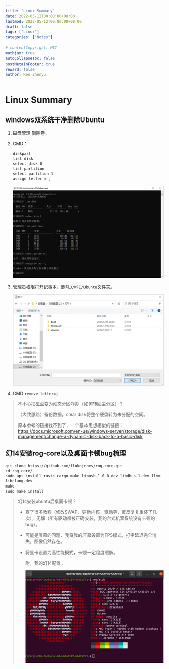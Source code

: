 ```yaml
---
title: "Linux Summary"
date: 2022-05-12T00:00:00+08:00
lastmod: 2022-05-12T00:00:00+08:00
draft: false
tags: ["Linux"]
categories: ["Notes"]

# contentCopyright: MIT
mathjax: true
autoCollapseToc: false
postMetaInFooter: true
reward: false
author: Ren Zhenyu
---
```


# Linux Summary

## windows双系统干净删除Ubuntu

1. 磁盘管理 删除卷。

2. CMD：

   ```
   diskpart
   list disk
   select disk 0
   list partition
   select partition 1
   assign letter = j
   ```

   ![image-20220512205919353](../../linux.assets/image-20220512205919353.png)

3. 管理员权限打开记事本，删除`J/WFI/Ubuntu`文件夹。

   ![image-20220512210227664](../../linux.assets/image-20220512210227664.png)

4. CMD `remove letter=j`

> 不小心把磁盘变为动态分区咋办（如何转回主分区）？
>
> （大致思路）备份数据，clear disk将整个硬盘转为未分配的空间。
>
> 原本参考的链接找不到了，一个基本思想相似的链接：<https://docs.microsoft.com/en-us/windows-server/storage/disk-management/change-a-dynamic-disk-back-to-a-basic-disk>

##  幻14安装rog-core以及桌面卡顿bug梳理

```
git clone https://github.com/flukejones/rog-core.git
cd rog-core/
sudo apt install rustc cargo make libusb-1.0-0-dev libdbus-1-dev llvm libclang-dev
make
sudo make install
```

> 幻14安装ubuntu后桌面卡顿？
>
> + 查了很多教程（修改SWAP，更新内核，驱动等，反反复复重装了几次），无解（所有驱动都被正确安装，我的台式机双系统没有卡顿的bug）。
>
> + 可能是屏幕的问题，我将我的屏幕设置为FPS模式，打字延迟完全消失，图像仍然存在。
>
> + 将显卡设置为高性能模式，卡顿一定程度缓解。
>
>   附，我的幻14配置：
>
>   ![rog_ubuntu](../../linux.assets/rog_ubuntu.png)
